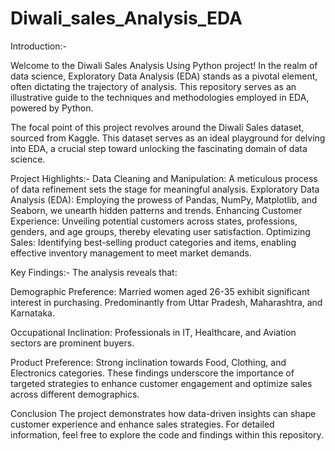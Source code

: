# Diwali_sales_Analysis_EDA

Introduction:-

Welcome to the Diwali Sales Analysis Using Python project! In the realm of data science, Exploratory Data Analysis (EDA) stands as a pivotal element, often dictating the trajectory of analysis. This repository serves as an illustrative guide to the techniques and methodologies employed in EDA, powered by Python.

The focal point of this project revolves around the Diwali Sales dataset, sourced from Kaggle. This dataset serves as an ideal playground for delving into EDA, a crucial step toward unlocking the fascinating domain of data science.

Project Highlights:-
Data Cleaning and Manipulation: A meticulous process of data refinement sets the stage for meaningful analysis.
Exploratory Data Analysis (EDA): Employing the prowess of Pandas, NumPy, Matplotlib, and Seaborn, we unearth hidden patterns and trends.
Enhancing Customer Experience: Unveiling potential customers across states, professions, genders, and age groups, thereby elevating user satisfaction.
Optimizing Sales: Identifying best-selling product categories and items, enabling effective inventory management to meet market demands.

Key Findings:-
The analysis reveals that:

Demographic Preference:
Married women aged 26-35 exhibit significant interest in purchasing. Predominantly from Uttar Pradesh, Maharashtra, and Karnataka.

Occupational Inclination:
Professionals in IT, Healthcare, and Aviation sectors are prominent buyers.

Product Preference:
Strong inclination towards Food, Clothing, and Electronics categories. These findings underscore the importance of targeted strategies to enhance customer engagement and optimize sales across different demographics.

Conclusion
The project demonstrates how data-driven insights can shape customer experience and enhance sales strategies. For detailed information, feel free to explore the code and findings within this repository.
